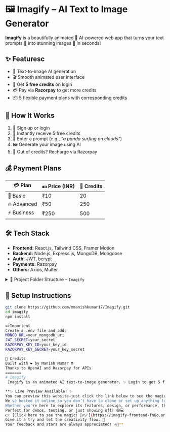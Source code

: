 # 🖼️ Imagify – AI Text to Image Generator

**Imagify** is a beautifully animated 🌈 AI-powered web app that turns your text prompts 📝 into stunning images 🎨 in seconds!

## ✨ Featuresc
- 🔡 Text-to-image AI generation
- 🎬 Smooth animated user interface
- 🎁 Get **5 free credits** on login
- 💳 Pay via **Razorpay** to get more credits
- 📦 5 flexible payment plans with corresponding credits

## 🚀 How It Works
1. 🔐 Sign up or login
2. 🎁 Instantly receive 5 free credits
3. 📝 Enter a prompt (e.g., *"a panda surfing on clouds"*)
4. 🖼️ Generate your image using AI
5. 💸 Out of credits? Recharge via Razorpay

## 💰 Payment Plans

| 💳 Plan     | 💵 Price (INR) | 🎯 Credits |
|------------|----------------|-----------|
| 🐣 Basic    | ₹10            | 20       |
| 🔥 Advanced | ₹50            | 250      |
| ⚡ Business  | ₹250           | 500      |

## 🛠️ Tech Stack
- **Frontend:** React.js, Tailwind CSS, Framer Motion
- **Backend:** Node.js, Express.js, MongoDB, Mongoose
- **Auth:** JWT, bcrypt
- **Payments:** Razorpay
- **Others:** Axios, Multer

<details> <summary>📁 Project Folder Structure – <code>Imagify</code></summary> <br>
bash
Copy
Edit
Imagify/
├── client/                  # Frontend
│   ├── node_modules/
│   ├── public/
│   ├── src/                 # React components & logic
│   ├── .env                 # Frontend environment variables
│   ├── .gitignore
│   ├── eslint.config.js
│   ├── index.html
│   ├── package.json
│   ├── package-lock.json
│   ├── README.md            # Optional frontend-specific README
│   └── vite.config.js
│
├── server/                  # Backend
│   ├── config/              # DB config or other setup files
│   ├── controllers/         # Request handlers
│   ├── middlewares/         # Custom middlewares (e.g., auth)
│   ├── models/              # Mongoose models
│   ├── node_modules/
│   ├── routes/              # Express routes
│   ├── .env                 # Backend environment variables
│   ├── package.json
│   ├── package-lock.json
│   ├── server.js            # Entry point for Express app
│   └── README.md            # Optional backend-specific README
│
└── README.md                # Main project README (root level)
</details>

## 📂 Setup Instructions

```bash
git clone https://github.com/mmanishkumar17/Imagify.git
cd imagify
npm install

=>Importent
Create a .env file and add:
MONGO_URL=your_mongodb_uri
JWT_SECRET=your_secret
RAZORPAY_KEY_ID=your_key_id
RAZORPAY_KEY_SECRET=your_key_secret

🙌 Credits
Built with ❤️ by Manish Mumar M
Thanks to OpenAI and Razorpay for APIs
=======
# Imagify
 Imagify is an animated AI text-to-image generator. ✨ Login to get 5 free credits 🎁, enter a prompt 📝, and generate stunning images 🎨. Recharge credits via Razorpay 💳 with 5 flexible plans 🔁. Fast, fun, and beautifully designed! 🚀

**✨ Live Preview Available! ✨  
You can preview this website—just click the link below to see the magic unfold! 🎨🚀  
We've hosted it online so you don’t have to clone or set up anything locally. 🌐  
Whether you're here to explore its features, design, or performance, this live link will give you the full experience.  
Perfect for demos, testing, or just showing off! 😄💻  
👉 [Click here to see the magic! 🧙‍♂️🪄](https://imagify-frontend-fn6o.onrender.com)  
Give it a try and let the creativity flow. 🔮  
Your feedback and stars are always appreciated! ⭐🙌**

